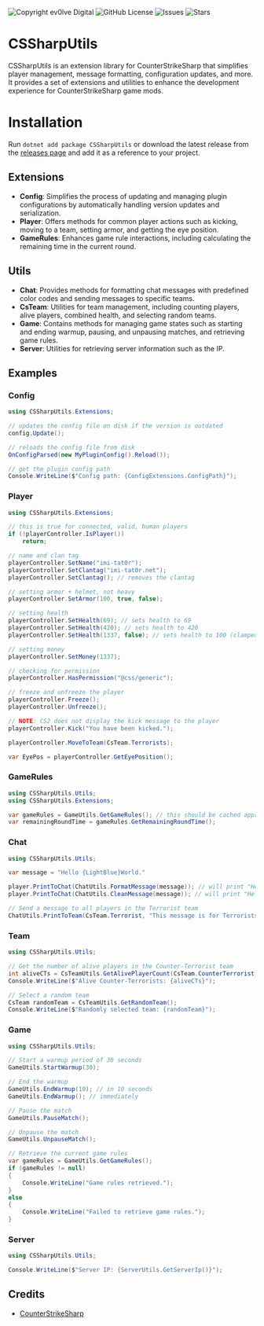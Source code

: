 ![Copyright ev0lve Digital](https://img.shields.io/badge/Copyright-ev0lve%20Digital-blue) ![GitHub License](https://img.shields.io/github/license/imi-tat0r/CSSharpUtils) ![Issues](https://img.shields.io/github/issues/imi-tat0r/CSSharpUtils) ![Stars](https://img.shields.io/github/stars/imi-tat0r/CSSharpUtils)

# CSSharpUtils
CSSharpUtils is an extension library for CounterStrikeSharp that simplifies player management, message formatting, configuration updates, and more. It provides a set of extensions and utilities to enhance the development experience for CounterStrikeSharp game mods.

# Installation
Run `dotnet add package CSSharpUtils` or download the latest release from the [releases page](https://github.com/imi-tat0r/CSSharpUtils/releases) and add it as a reference to your project.

## Extensions
- **Config**: Simplifies the process of updating and managing plugin configurations by automatically handling version updates and serialization.
- **Player**: Offers methods for common player actions such as kicking, moving to a team, setting armor, and getting the eye position.
- **GameRules**: Enhances game rule interactions, including calculating the remaining time in the current round.

## Utils
- **Chat**: Provides methods for formatting chat messages with predefined color codes and sending messages to specific teams.
- **CsTeam**: Utilities for team management, including counting players, alive players, combined health, and selecting random teams.
- **Game**: Contains methods for managing game states such as starting and ending warmup, pausing, and unpausing matches, and retrieving game rules.
- **Server**: Utilities for retrieving server information such as the IP.

## Examples

### Config

```csharp
using CSSharpUtils.Extensions;

// updates the config file on disk if the version is outdated
config.Update();

// reloads the config file from disk
OnConfigParsed(new MyPluginConfig().Reload());

// get the plugin config path
Console.WriteLine($"Config path: {ConfigExtensions.ConfigPath}");
```

### Player
```csharp
using CSSharpUtils.Extensions;

// this is true for connected, valid, human players
if (!playerController.IsPlayer())
    return;

// name and clan tag
playerController.SetName("imi-tat0r");
playerController.SetClantag("imi-tat0r.net");
playerController.SetClantag(); // removes the clantag

// setting armor + helmet, not heavy
playerController.SetArmor(100, true, false);

// setting health
playerController.SetHealth(69); // sets health to 69 
playerController.SetHealth(420); // sets health to 420
playerController.SetHealth(1337, false); // sets health to 100 (clamped)

// setting money
playerController.SetMoney(1337);

// checking for permission
playerController.HasPermission("@css/generic");

// freeze and unfreeze the player
playerController.Freeze();
playerController.Unfreeze();

// NOTE: CS2 does not display the kick message to the player
playerController.Kick("You have been kicked.");

playerController.MoveToTeam(CsTeam.Terrorists);

var EyePos = playerController.GetEyePosition();
```

### GameRules
```csharp
using CSSharpUtils.Utils;
using CSSharpUtils.Extensions;

var gameRules = GameUtils.GetGameRules(); // this should be cached appropriately
var remainingRoundTime = gameRules.GetRemainingRoundTime();
```

### Chat
```csharp
using CSSharpUtils.Utils;

var message = "Hello {LightBlue}World."

player.PrintToChat(ChatUtils.FormatMessage(message)); // will print "Hello World" as a colored message
player.PrintToChat(ChatUtils.CleanMessage(message)); // will print "Hello World" in full white

// Send a message to all players in the Terrorist team
ChatUtils.PrintToTeam(CsTeam.Terrorist, "This message is for Terrorists only.");
```

### Team
```csharp
using CSSharpUtils.Utils;

// Get the number of alive players in the Counter-Terrorist team
int aliveCTs = CsTeamUtils.GetAlivePlayerCount(CsTeam.CounterTerrorist);
Console.WriteLine($"Alive Counter-Terrorists: {aliveCTs}");

// Select a random team
CsTeam randomTeam = CsTeamUtils.GetRandomTeam();
Console.WriteLine($"Randomly selected team: {randomTeam}");
```

### Game
```csharp
using CSSharpUtils.Utils;

// Start a warmup period of 30 seconds
GameUtils.StartWarmup(30);

// End the warmup
GameUtils.EndWarmup(10); // in 10 seconds
GameUtils.EndWarmup(); // immediately

// Pause the match
GameUtils.PauseMatch();

// Unpause the match
GameUtils.UnpauseMatch();

// Retrieve the current game rules
var gameRules = GameUtils.GetGameRules();
if (gameRules != null)
{
    Console.WriteLine("Game rules retrieved.");
}
else
{
    Console.WriteLine("Failed to retrieve game rules.");
}
```

### Server
```csharp
using CSSharpUtils.Utils;

Console.WriteLine($"Server IP: {ServerUtils.GetServerIp()}");
```

## Credits
- [CounterStrikeSharp](https://github.com/roflmuffin/CounterStrikeSharp)
